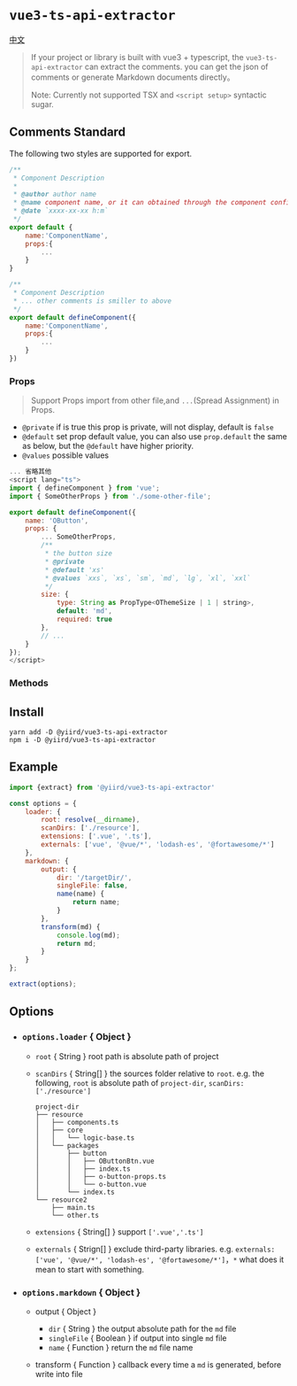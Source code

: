 # `vue3-ts-api-extractor`

[中文](./docs/zh-CN.md)
  
> If your project or library is built with vue3 + typescript, the `vue3-ts-api-extractor` can extract the comments. you can get the json of comments or generate Markdown documents directly。
> 
>  Note: Currently not supported TSX and `<script setup>` syntactic sugar.

## Comments Standard
The following two styles are supported for export.
```js
/**
 * Component Description
 * 
 * @author author name
 * @name component name, or it can obtained through the component configuration `name`, `@name` have higher priority.
 * @date `xxxx-xx-xx h:m`
 */
export default {
    name:'ComponentName',
    props:{
        ...
    }
}

/**
 * Component Description
 * ... other comments is smiller to above
 */
export default defineComponent({
    name:'ComponentName',
    props:{
        ...
    }
})
```

### Props

> Support Props import from other file,and `...`(Spread Assignment) in Props.

* `@private` if is true this prop is private, will not display, default is `false`
* `@default` set prop default value, you can also use `prop.default` the same as below, but the `@default` have higher priority.
* `@values` possible values


```js
... 省略其他
<script lang="ts">
import { defineComponent } from 'vue';
import { SomeOtherProps } from './some-other-file';

export default defineComponent({
	name: 'OButton',
	props: {
        ... SomeOtherProps,
        /**
         * the button size
         * @private
         * @default 'xs'
         * @values `xxs`, `xs`, `sm`, `md`, `lg`, `xl`, `xxl`
         */
        size: {
            type: String as PropType<OThemeSize | 1 | string>,
            default: 'md',
            required: true
        },
        // ...
    }
});
</script>
```
### Methods



## Install

```shell
yarn add -D @yiird/vue3-ts-api-extractor
npm i -D @yiird/vue3-ts-api-extractor
```
## Example

```js
import {extract} from '@yiird/vue3-ts-api-extractor'

const options = {
	loader: {
		root: resolve(__dirname),
		scanDirs: ['./resource'],
		extensions: ['.vue', '.ts'],
		externals: ['vue', '@vue/*', 'lodash-es', '@fortawesome/*']
	},
	markdown: {
		output: {
			dir: '/targetDir/',
			singleFile: false,
			name(name) {
				return name;
			}
		},
		transform(md) {
			console.log(md);
			return md;
		}
	}
};

extract(options);
```

## Options

* ### `options.loader` { Object }
  * `root` { String } root path is absolute path of project
  * `scanDirs` { String[] } the sources folder relative to `root`. e.g. the following, `root` is absolute path of `project-dir`, `scanDirs:['./resource']`
  
    ```
    project-dir
    ├── resource
    │   ├── components.ts
    │   ├── core
    │   │   └── logic-base.ts
    │   └── packages
    │       ├── button
    │       │   ├── OButtonBtn.vue
    │       │   ├── index.ts
    │       │   ├── o-button-props.ts
    │       │   └── o-button.vue
    │       └── index.ts
    └── resource2
        ├── main.ts
        └── other.ts
    ```
  * `extensions` { String[] } support `['.vue','.ts']`
  * `externals` { Strign[] } exclude third-party libraries. e.g. `externals:['vue', '@vue/*', 'lodash-es', '@fortawesome/*']`，`*` what does it mean to start with something.

* ### `options.markdown` { Object }
  * output { Object }
    * `dir` { String } the output absolute path for the `md` file
    * `singleFile` { Boolean } if output into single `md` file
    * `name` { Function } return the `md` file name
  
  * transform { Function } callback every time a `md` is generated, before write into file


